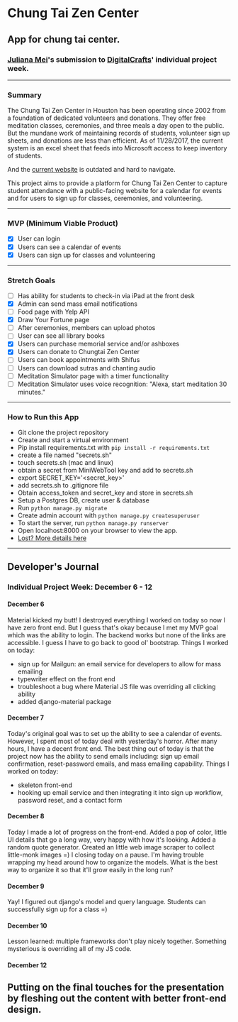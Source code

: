 # Chung Tai Zen Center
## App for chung tai center.

### [Juliana Mei](http://www.julianamei.com)'s submission to [DigitalCrafts](http://www.DigitalCrafts.com)' individual project week.
------

### Summary
The Chung Tai Zen Center in Houston has been operating since 2002 from a foundation of dedicated volunteers and donations. They offer free meditation classes, ceremonies, and three meals a day open to the public. But the mundane work of maintaining records of students, volunteer sign up sheets, and donations are less than efficient. As of 11/28/2017, the current system is an excel sheet that feeds into Microsoft access to keep inventory of students.

And the [current website](http://www.cthouston.org/) is outdated and hard to navigate.

This project aims to provide a platform for Chung Tai Zen Center to capture student attendance with a public-facing website for a calendar for events and for users to sign up for classes, ceremonies, and volunteering.

-----

### MVP (Minimum Viable Product)

- [x] User can login
- [x] Users can see a calendar of events
- [x] Users can sign up for classes and volunteering

-----

### Stretch Goals
- [ ] Has ability for students to check-in via iPad at the front desk
- [x] Admin can send mass email notifications
- [ ] Food page with Yelp API
- [x] Draw Your Fortune page
- [ ] After ceremonies, members can upload photos
- [ ] User can see all library books
- [x] Users can purchase memorial service and/or ashboxes
- [x] Users can donate to Chungtai Zen Center
- [ ] Users can book appointments with Shifus
- [ ] Users can download sutras and chanting audio
- [ ] Meditation Simulator page with a timer functionality
- [ ] Meditation Simulator uses voice recognition: "Alexa, start meditation 30 minutes."

------

### How to Run this App
 - Git clone the project repository
 - Create and start a virtual environment
 - Pip install requirements.txt with `pip install -r requirements.txt`
 - create a file named "secrets.sh"
 - touch secrets.sh (mac and linux)
 - obtain a secret from MiniWebTool key and add to secrets.sh
 - export SECRET_KEY='<secret_key>'
 - add secrets.sh to .gitignore file
 - Obtain access_token and secret_key and store in secrets.sh
 - Setup a Postgres DB, create user & database
 - Run `python manage.py migrate`
 - Create admin account with `python manage.py createsuperuser`
 - To start the server, run `python manage.py runserver`
 - Open localhost:8000 on your browser to view the app.
 - [Lost? More details here](https://stackoverflow.com/questions/37094032/how-to-run-cloned-django-project)

-----
## Developer's Journal
### Individual Project Week: December 6 - 12
#### December 6
Material kicked my butt! I destroyed everything I worked on today so now I have zero front end. But I guess that's okay because I met my MVP goal which was the ability to login. The backend works but none of the links are accessible. I guess I have to go back to good ol' bootstrap.
Things I worked on today:
- sign up for Mailgun: an email service for developers to allow for mass emailing
- typewriter effect on the front end
- troubleshoot a bug where Material JS file was overriding all clicking ability
- added django-material package
#### December 7
Today's original goal was to set up the ability to see a calendar of events. However, I spent most of today deal with yesterday's horror. After many hours, I have a decent front end. The best thing out of today is that the project now has the ability to send emails including: sign up email confirmation, reset-password emails, and mass emailing capability.
Things I worked on today:
- skeleton front-end
- hooking up email service and then integrating it into sign up workflow, password reset, and a contact form
#### December 8
Today I made a lot of progress on the front-end. Added a pop of color, little UI details that go a long way, very happy with how it's looking. Added a random quote generator. Created an little web image scraper to collect little-monk images =)
I closing today on a pause. I'm having trouble wrapping my head around how to organize the models. What is the best way to organize it so that it'll grow easily in the long run?
#### December 9
Yay! I figured out django's model and query language. Students can successfully sign up for a class =)
#### December 10
Lesson learned: multiple frameworks don't play nicely together. Something mysterious is overriding all of my JS code.
#### December 12
Putting on the final touches for the presentation by fleshing out the content with better front-end design. 
-----
